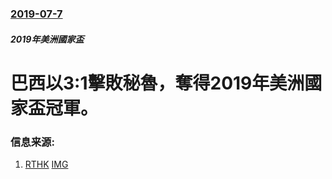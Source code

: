 ### [2019-07-7](/news/2019/07/7/index.md)

##### 2019年美洲國家盃
# 巴西以3:1擊敗秘魯，奪得2019年美洲國家盃冠軍。 




### 信息来源:

1. [RTHK](https://news.rthk.hk/rthk/ch/component/k2/1467132-20190708.htm) [IMG](https://newsstatic.rthk.hk/images/mfile_1467132_1_L_20190708073216.jpg)
